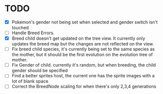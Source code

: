 # TODO

-   [x] Pokemon's gender not being set when selected and gender switch isn't touched
-   [ ] Handle Breed Errors.
-   [x] Breed child doesn't get updated on the tree view. It currently only updates the breed map but the changes are not reflected on the view.
-   [ ] Fix breed child species, it's currently being set to the same species as the mother, but it should be the first evolution on the evolution tree of mother.
-   [ ] Fix Gender of child. currently it's random, but when breeding, the child gender should be specified
-   [ ] Find a better sprites host, the current one has the sprite images with a lot of blank space
-   [ ] Correct the BreedNode scaling for when there's only 2,3,4 generations
